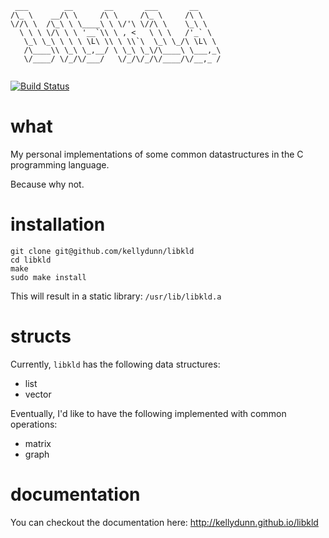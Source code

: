 ```
 ___        __       __       ___       __     
/\_ \    __/\ \     /\ \     /\_ \     /\ \    
\//\ \  /\_\ \ \____\ \ \/'\ \//\ \    \_\ \   
  \ \ \ \/\ \ \ '__`\\ \ , <   \ \ \   /'_` \  
   \_\ \_\ \ \ \ \L\ \\ \ \\`\  \_\ \_/\ \L\ \ 
   /\____\\ \_\ \_,__/ \ \_\ \_\/\____\ \___,_\
   \/____/ \/_/\/___/   \/_/\/_/\/____/\/__,_ /
                                               
```
[![Build Status](https://travis-ci.org/kellydunn/libkld.png)](https://travis-ci.org/kellydunn/libkld)
# what

My personal implementations of some common datastructures in the C programming language.

Because why not.

# installation

```
git clone git@github.com/kellydunn/libkld
cd libkld
make 
sudo make install
```

This will result in a static library: `/usr/lib/libkld.a`

# structs

Currently, `libkld` has the following data structures:

  - list
  - vector

Eventually, I'd like to have the following implemented with common operations:

  - matrix
  - graph

# documentation

You can checkout the documentation here: http://kellydunn.github.io/libkld 
